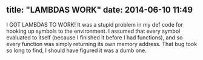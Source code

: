title: "LAMBDAS WORK"
date: 2014-06-10 11:49
---

I GOT LAMBDAS TO WORK! It was a stupid problem in my def code for hooking up symbols to the environment. I assumed that every symbol evaluated to itself (because I finished it before I had functions), and so every function was simply returning its own memory address. That bug took so long to find, I should have figured it was a dumb one.
